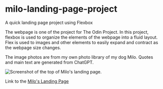 # milo-landing-page-project
A quick landing page project using Flexbox

The webpage is one of the project for The Odin Project. In this project, flexbox is used to organize the elements of the webpage into a fluid layout. Flex is used to images and other elements to easily expand and contract as the webpage size changes.

The image photos are from my own photo library of my dog Milo. Quotes and main text are generated from ChatGPT.

![Screenshot of the top of Milo's landing page.](/milo-landing-page-project/images/Webpage-capture.png)

Link to the [Milo's Landing Page](https://telshira.github.io/milo-landing-page-project/)